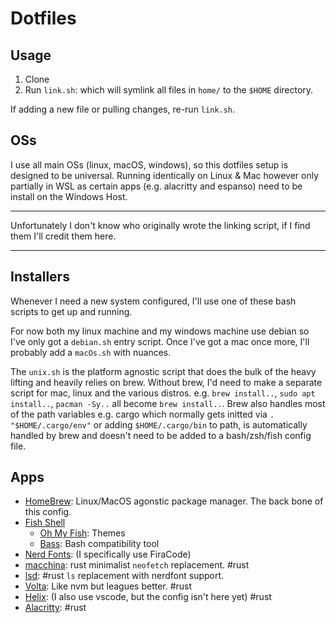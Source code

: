 # Dotfiles

## Usage
1. Clone
2. Run `link.sh`: which will symlink all files in `home/` to the `$HOME` directory.

If adding a new file or pulling changes, re-run `link.sh`.

## OSs

I use all main OSs (linux, macOS, windows), so this dotfiles setup is designed to be universal. Running identically on Linux & Mac however only partially in WSL as certain apps (e.g. alacritty and espanso) need to be install on the Windows Host.

---

Unfortunately I don't know who originally wrote the linking script, if I find them I'll credit them here.

---

## Installers
Whenever I need a new system configured, I'll use one of these bash scripts to get up and running.

For now both my linux machine and my windows machine use debian so I've only got a `debian.sh` entry script. Once I've got a mac once more, I'll probably add a `macOs.sh` with nuances.

The `unix.sh` is the platform agnostic script that does the bulk of the heavy lifting and heavily relies on brew. Without brew, I'd need to make a separate script for mac, linux and the various distros. e.g. `brew install..`, `sudo apt install..`, `pacman -Sy..` all become `brew install..`. Brew also handles most of the path variables e.g. cargo which normally gets initted via `. "$HOME/.cargo/env"` or adding `$HOME/.cargo/bin` to path, is automatically handled by brew and doesn't need to be added to a bash/zsh/fish config file.

## Apps
- [HomeBrew](): Linux/MacOS agonstic package manager. The back bone of this config.
- [Fish Shell](https://fishshell.com/)
  - [Oh My Fish](https://github.com/oh-my-fish/oh-my-fish): Themes
  - [Bass](https://github.com/edc/bass): Bash compatibility tool
- [Nerd Fonts](https://www.nerdfonts.com/font-downloads):  (I specifically use FiraCode)
- [macchina](https://github.com/Macchina-CLI/macchina/): rust minimalist `neofetch` replacement. #rust
- [lsd](https://github.com/Peltoche/lsd): #rust `ls` replacement with nerdfont support.
- [Volta](https://volta.sh/): Like nvm but leagues better. #rust
- [Helix](https://helix-editor.com/): (I also use vscode, but the config isn't here yet) #rust
- [Alacritty](https://alacritty.org/): #rust
